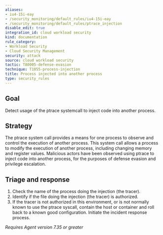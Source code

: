 ```yaml
---
aliases:
- iu4-15i-eay
- /security_monitoring/default_rules/iu4-15i-eay
- /security_monitoring/default_rules/ptrace_injection
disable_edit: true
integration_id: cloud workload security
kind: documentation
rule_category:
- Workload Security
- Cloud Security Management
security: attack
source: cloud workload security
tactic: TA0005-defense-evasion
technique: T1055-process-injection
title: Process injected into another process
type: security_rules
---
```


## Goal
Detect usage of the ptrace systemcall to inject code into another process.

## Strategy
The ptrace system call provides a means for one process to observe and control the execution of another process. This system call allows a process to modify the execution of another process, including changing memory and register values. Malicious actors have been observed using ptrace to inject code into another process, for the purposes of defense evasion and privilege escalation.

## Triage and response
1. Check the name of the process doing the injection (the tracer).
2. Identify if the file doing the injection (the tracer) is authorized.
3. If the tracer is not authorized in this environment, or is not normally known to use the ptrace syscall, contain the host or container and roll back to a known good configuration. Initiate the incident response process.

*Requires Agent version 7.35 or greater*
